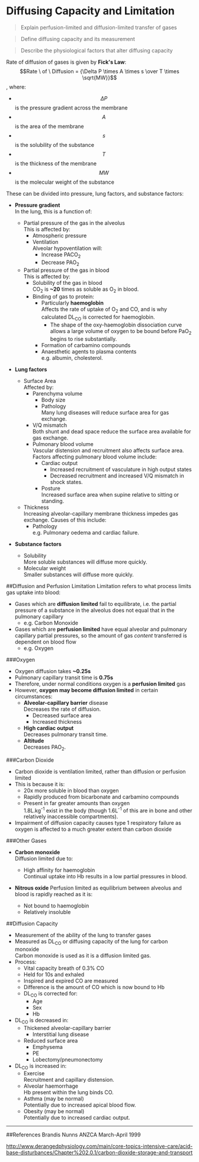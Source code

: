 # Diffusing Capacity and Limitation
> Explain perfusion-limited and diffusion-limited transfer of gases

<!--></!-->
 
> Define diffusing capacity and its measurement

<!--></!-->

> Describe the physiological factors that alter diffusing capacity

Rate of diffusion of gases is given by **Fick's Law**:  
$$Rate \ of \ Diffusion = {\Delta P \times A \times s \over T \times \sqrt{MW}}$$, where:
  * $$\Delta P$$ is the pressure gradient across the membrane
  * $$A$$ is the area of the membrane
  * $$s$$ is the solubility of the substance
  * $$T$$ is the thickness of the membrane
  * $$MW$$ is the molecular weight of the substance

These can be divided into pressure, lung factors, and substance factors:
* **Pressure gradient**  
In the lung, this is a function of:
  * Partial pressure of the gas in the alveolus  
  This is affected by:
    * Atmospheric pressure
    * Ventilation  
    Alveolar hypoventilation will:
      * Increase PACO<sub>2</sub>
      * Decrease PAO<sub>2</sub>
  * Partial pressure of the gas in blood  
  This is affected by:
    * Solubility of the gas in blood  
    CO<sub>2</sub> is **~20** times as soluble as O<sub>2</sub> in blood.
    * Binding of gas to protein:
      * Particularly **haemoglobin**  
      Affects the rate of uptake of O<sub>2</sub> and CO, and is why calculated DL<sub>CO</sub> is corrected for haemoglobin.
        * The shape of the oxy-haemoglobin dissociation curve allows a large volume of oxygen to be bound before PaO<sub>2</sub> begins to rise substantially.  
      * Formation of carbamino compounds
      * Anaesthetic agents to plasma contents  
      e.g. albumin, cholesterol.


* **Lung factors**
  * Surface Area  
  Affected by:
    * Parenchyma volume  
      * Body size
      * Pathology  
      Many lung diseases will reduce surface area for gas exchange.
    * V/Q mismatch  
    Both shunt and dead space reduce the surface area available for gas exchange.
    * Pulmonary blood volume  
    Vascular distension and recruitment also affects surface area. Factors affecting pulmonary blood volume include:
      * Cardiac output  
        * Increased recruitment of vasculature in high output states
        * Decreased recruitment and increased V/Q mismatch in shock states.
      * Posture  
      Increased surface area when supine relative to sitting or standing.
  * Thickness  
  Increasing alveolar-capillary membrane thickness impedes gas exchange. Causes of this include:
    * Pathology  
    e.g. Pulmonary oedema and cardiac failure.
  

* **Substance factors**
  * Solubility  
  More soluble substances will diffuse more quickly.
  * Molecular weight  
  Smaller substances will diffuse more quickly.

##Diffusion and Perfusion Limitation
Limitation refers to what process limits gas uptake into blood:
* Gases which are **diffusion limited** fail to equilibrate, i.e. the partial pressure of a substance in the alveolus does not equal that in the pulmonary capillary
  * e.g. Carbon Monoxide
* Gases which are **perfusion limited** have equal alveolar and pulmonary capillary partial pressures, so the amount of gas *content* transferred is dependent on blood flow
  * e.g. Oxygen

<object data="resources\diffusion-vs-perfusion-limitation.svg" type="image/svg+xml"></object>



###Oxygen
* Oxygen diffusion takes **~0.25s**
* Pulmonary capillary transit time is **0.75s**
* Therefore, under normal conditions oxygen is a **perfusion limited** gas
* However, **oxygen may become diffusion limited** in certain circumstances:
  * **Alveolar-capillary barrier** disease  
  Decreases the rate of diffusion.
    * Decreased surface area
    * Increased thickness
  * **High cardiac output**  
  Decreases pulmonary transit time.
  * **Altitude**  
  Decreases PAO<sub>2</sub>.

###Carbon Dioxide
* Carbon dioxide is ventilation limited, rather than diffusion or perfusion limited
* This is because it is:
  * 20x more soluble in blood than oxygen
  * Rapidly produced from bicarbonate and carbamino compounds
  * Present in far greater amounts than oxygen  
  1.8L.kg<sup>-1</sup> exist in the body (though 1.6L<sup>-1</sup> of this are in bone and other relatively inaccessible compartments).
* Impairment of diffusion capacity causes type 1 respiratory failure as oxygen is affected to a much greater extent than carbon dioxide

###Other Gases
* **Carbon monoxide**  
Diffusion limited due to:
  * High affinity for haemoglobin  
  Continual uptake into Hb results in a low partial pressures in blood.


* **Nitrous oxide**
Perfusion limited as equilibrium between alveolus and blood is rapidly reached as it is:
  * Not bound to haemoglobin
  * Relatively insoluble

##Diffusion Capacity
* Measurement of the ability of the lung to transfer gases
* Measured as DL<sub>CO</sub> or diffusing capacity of the lung for carbon monoxide  
Carbon monoxide is used as it is a diffusion limited gas.
* Process:
  * Vital capacity breath of 0.3% CO
  * Held for 10s and exhaled
  * Inspired and expired CO are measured  
  * Difference is the amount of CO which is now bound to Hb
  * DL<sub>CO</sub> is corrected for:
    * Age
    * Sex
    * Hb
* DL<sub>CO</sub> is decreased in:
  * Thickened alveolar-capillary barrier
    * Interstitial lung disease
  * Reduced surface area
    * Emphysema
    * PE
    * Lobectomy/pneumonectomy
 * DL<sub>CO</sub> is increased in:
   * Exercise  
   Recruitment and capillary distension.
   * Alveolar haemorrhage  
   Hb present within the lung binds CO.
   * Asthma (may be normal)  
   Potentially due to increased apical blood flow.
   * Obesity (may be normal)   
   Potentially due to increased cardiac output.
   
---
##References
Brandis
Nunns
ANZCA March-April 1999

http://www.derangedphysiology.com/main/core-topics-intensive-care/acid-base-disturbances/Chapter%202.0.1/carbon-dioxide-storage-and-transport